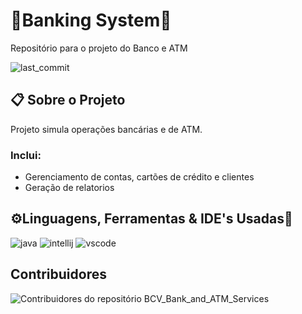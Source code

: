 # 🏦Banking System🏧

Repositório para o projeto do Banco e ATM

![last_commit](https://img.shields.io/github/last-commit/LiedsonDelgado/school_projects-UTA?color=03fc84)
    
## 📋 Sobre o Projeto

Projeto simula operações bancárias e de ATM.

### Inclui:
- Gerenciamento de contas, cartões de crédito e clientes
- Geração de relatorios

## ⚙️Linguagens, Ferramentas & IDE's Usadas🔧

![java](https://img.shields.io/badge/java-%23ED8B00.svg?style=for-the-badge&logo=openjdk&logoColor=white)
![intellij](https://img.shields.io/badge/IntelliJIDEA-000000.svg?style=for-the-badge&logo=intellij-idea&logoColor=white)
![vscode](https://img.shields.io/badge/Visual%20Studio%20Code-0078d7.svg?style=for-the-badge&logo=visual-studio-code&logoColor=white)


## Contribuidores

<img src="https://contrib.rocks/image?repo=TiagoDongo/BCV_Bank_and_ATM_Services" alt="Contribuidores do repositório BCV_Bank_and_ATM_Services"/>
